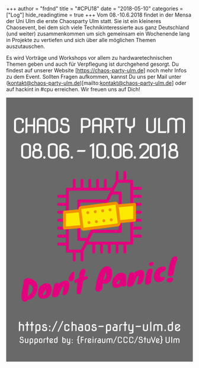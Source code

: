 +++
author = "frdnd"
title = "#CPU18"
date = "2018-05-10"
categories = ["Log"]
hide_readingtime = true
+++
Vom 08.-10.6.2018 findet in der Mensa der Uni Ulm die erste Chaosparty Ulm statt. Sie ist ein kleineres Chaosevent, bei dem sich viele Technikinteressierte aus ganz Deutschland (und weiter) zusammenkommen um sich gemeinsam ein Wochenende lang in Projekte zu vertiefen und sich über alle möglichen Themen auszutauschen.

Es wird Vorträge und Workshops vor allem zu hardwaretechnischen Themen geben und auch für Verpflegung ist durchgehend gesorgt. Du findest auf unserer Website [https://chaos-party-ulm.de] noch mehr Infos zu dem Event. Sollten Fragen aufkommen, kannst Du uns per Mail unter (kontakt@chaos-party-ulm.de)[mailto:kontakt@chaos-party-ulm.de] oder auf hackint in #cpu erreichen. Wir freuen uns auf Dich!

![cpu18](cpu18.png)

